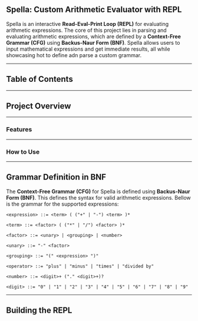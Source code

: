 ## Spella: Custom Arithmetic Evaluator with REPL

Spella is an interactive **Read-Eval-Print Loop (REPL)** for evaluating
arithmetic expressions. The core of this project lies in parsing and 
evaluating arithmetic expressions, which are defined by a **Context-Free
Grammar (CFG)** using **Backus-Naur Form (BNF)**. Spella allows users to
input mathematical expressions and get immediate results, all while
showcasing hot to define adn parse a custom grammar.

---
## Table of Contents


---
## Project Overview


---
### Features


---
### How to Use


---
## Grammar Definition in BNF

The **Context-Free Grammar (CFG)** for Spella is defined using **Backus-Naur 
Form (BNF)**. This defines the syntax for valid arithmetic expressions.
Bellow is the grammar for the supported expressions:

```bnf
<expression> ::= <term> ( ("+" | "-") <term> )*

<term> ::= <factor> ( ("*" | "/") <factor> )*

<factor> ::= <unary> | <grouping> | <number>

<unary> ::= "-" <factor>

<grouping> ::= "(" <expression> ")"

<operator> ::= "plus" | "minus" | "times" | "divided by"

<number> ::= <digit>+ ("." <digit>+)?

<digit> ::= "0" | "1" | "2" | "3" | "4" | "5" | "6" | "7" | "8" | "9"
```

---
## Building the REPL
